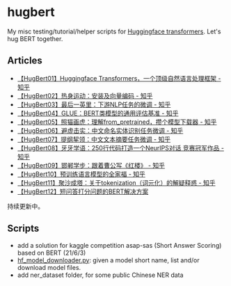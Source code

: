 # hugbert
My misc testing/tutorial/helper scripts for [Huggingface transformers](https://github.com/huggingface/transformers). Let's hug BERT together. 

## Articles

* [【HugBert01】Huggingface Transformers，一个顶级自然语言处理框架 - 知乎](https://zhuanlan.zhihu.com/p/141527015)
* [【HugBert02】热身运动：安装及向量编码 - 知乎](https://zhuanlan.zhihu.com/p/143161582)
* [【HugBert03】最后一英里：下游NLP任务的微调 - 知乎](https://zhuanlan.zhihu.com/p/149779660)
* [【HugBert04】GLUE：BERT类模型的通用评估基准 - 知乎](https://zhuanlan.zhihu.com/p/151818251)
* [【HugBert05】照猫画虎：理解from_pretrained，攒个模型下载器 - 知乎](https://zhuanlan.zhihu.com/p/158974273)
* [【HugBert06】避虚击实：中文命名实体识别任务微调 - 知乎](https://zhuanlan.zhihu.com/p/164966421)
* [【HugBert07】提纲挈领：中文文本摘要任务微调 - 知乎](https://zhuanlan.zhihu.com/p/168719940)
* [【HugBert08】牙牙学语：250行代码打造一个NeurIPS对话 竞赛冠军作品 - 知乎](https://zhuanlan.zhihu.com/p/212799619)
* [【HugBert09】邯郸学步：跟着曹公写《红楼》 - 知乎](https://zhuanlan.zhihu.com/p/350381270)
* [【HugBert10】预训练语言模型的全家福 - 知乎](https://zhuanlan.zhihu.com/p/355238279)
* [【HugBert11】聚沙成塔：关于tokenization（词元化）的解疑释惑 - 知乎](https://zhuanlan.zhihu.com/p/371300063)
* [【HugBert12】短问答打分问题的BERT解决方案](https://zhuanlan.zhihu.com/p/377601751)

持续更新中。

## Scripts

* add a solution for kaggle competition asap-sas (Short Answer Scoring) based on BERT (21/6/3)
* [hf_model_downloader.py](https://github.com/hspuppy/hugbert/blob/master/hf_model_downloader.py): given a model short name, list and/or download model files.
* add ner_dataset folder, for some public Chinese NER data

